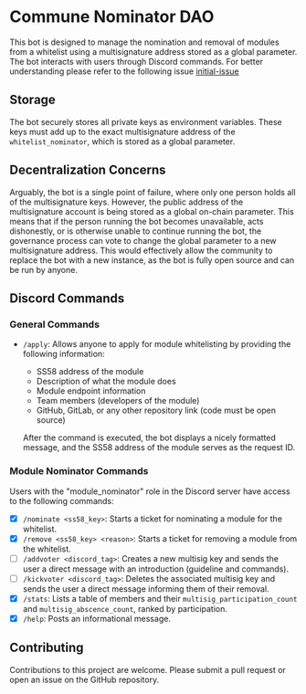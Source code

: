 # Commune Nominator DAO

This bot is designed to manage the nomination and removal of modules from a whitelist using a multisignature address stored as a global parameter. The bot interacts with users through Discord commands. For better understanding please refer to the following issue [initial-issue](https://github.com/agicommies/subspace-network/issues/40)

## Storage

The bot securely stores all private keys as environment variables. These keys must add up to the exact multisignature address of the `whitelist_nominator`, which is stored as a global parameter.

## Decentralization Concerns

Arguably, the bot is a single point of failure, where only one person holds all of the multisignature keys. However, the public address of the multisignature account is being stored as a global on-chain parameter. This means that if the person running the bot becomes unavailable, acts dishonestly, or is otherwise unable to continue running the bot, the governance process can vote to change the global parameter to a new multisignature address. This would effectively allow the community to replace the bot with a new instance, as the bot is fully open source and can be run by anyone.

## Discord Commands

### General Commands

- `/apply`: Allows anyone to apply for module whitelisting by providing the following information:
  - SS58 address of the module
  - Description of what the module does
  - Module endpoint information
  - Team members (developers of the module)
  - GitHub, GitLab, or any other repository link (code must be open source)

  After the command is executed, the bot displays a nicely formatted message, and the SS58 address of the module serves as the request ID.

### Module Nominator Commands

Users with the "module_nominator" role in the Discord server have access to the following commands:

- [x] `/nominate <ss58_key>`: Starts a ticket for nominating a module for the whitelist.
- [x] `/remove <ss58_key> <reason>`: Starts a ticket for removing a module from the whitelist.
- [ ] `/addvoter <discord_tag>`: Creates a new multisig key and sends the user a direct message with an introduction (guideline and commands).
- [ ] `/kickvoter <discord_tag>`: Deletes the associated multisig key and sends the user a direct message informing them of their removal.
- [x] `/stats`: Lists a table of members and their `multisig_participation_count` and `multisig_abscence_count`, ranked by participation.
- [x] `/help`: Posts an informational message.

## Contributing

Contributions to this project are welcome. Please submit a pull request or open an issue on the GitHub repository.